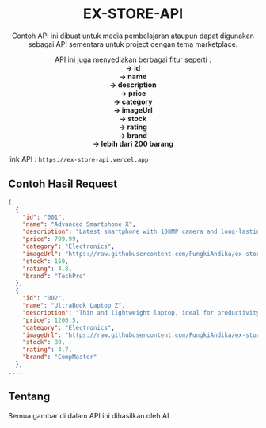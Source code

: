 <center><h1>EX-STORE-API</h1></center>


<center><p>Contoh API ini dibuat untuk media pembelajaran ataupun dapat digunakan sebagai API sementara untuk project dengan tema marketplace.

API ini juga menyediakan berbagai fitur seperti :
<b><br>-> id
<br>-> name
<br>-> description
<br>-> price
<br>-> category
<br>-> imageUrl
<br>-> stock
<br>-> rating
<br>-> brand
<br>-> lebih dari 200 barang</b>

</p></center>

link API :
``` https://ex-store-api.vercel.app ```
<br>
<h2>Contoh Hasil Request</h2>

```json
[
  {
    "id": "001",
    "name": "Advanced Smartphone X",
    "description": "Latest smartphone with 108MP camera and long-lasting battery.",
    "price": 799.99,
    "category": "Electronics",
    "imageUrl": "https://raw.githubusercontent.com/FungkiAndika/ex-store-api/refs/heads/main/image/001.webp",
    "stock": 150,
    "rating": 4.8,
    "brand": "TechPro"
  },
  {
    "id": "002",
    "name": "UltraBook Laptop Z",
    "description": "Thin and lightweight laptop, ideal for productivity and entertainment.",
    "price": 1200.5,
    "category": "Electronics",
    "imageUrl": "https://raw.githubusercontent.com/FungkiAndika/ex-store-api/refs/heads/main/image/002.webp",
    "stock": 80,
    "rating": 4.7,
    "brand": "CompMaster"
  },
....
```
<h2>Tentang</h2>
<p>Semua gambar di dalam API ini dihasilkan oleh AI</p>